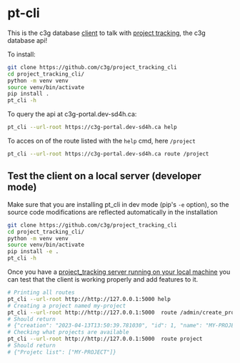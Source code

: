 # pt-cli

This is the c3g database [client](https://github.com/c3g/project_tracking_cli)  to talk with [project tracking](https://github.com/c3g/project_tracking), the c3g database api!

To install:

```bash
git clone https://github.com/c3g/project_tracking_cli
cd project_tracking_cli/
python -m venv venv
source venv/bin/activate
pip install .
pt_cli -h
```


To query the api at c3g-portal.dev-sd4h.ca:

```bash
pt_cli --url-root https://c3g-portal.dev-sd4h.ca help
```

To acces on of the route listed with the `help` cmd, here `/project`
```bash 
pt_cli --url-root https://c3g-portal.dev-sd4h.ca route /project
```


## Test the client on a local server (developer mode)
Make sure that you are installing pt_cli in dev mode (pip's `-e` option), so the source code modifications are reflected automatically in the installation
```bash
git clone https://github.com/c3g/project_tracking_cli
cd project_tracking_cli/
python -m venv venv
source venv/bin/activate
pip install -e .
pt_cli -h
```

Once you have a [project_tracking server running on your local machine](https://github.com/c3g/project_tracking#from-github-with-sqlite-best-for-developer) you can test that the client is working properly and add features to it.

```bash
# Printing all routes
pt_cli --url-root http://http://127.0.0.1:5000 help
# Creating a project named my-project
pt_cli --url-root http://http://127.0.0.1:5000  route /admin/create_project/my-project
# Should return
# {"creation": "2023-04-13T13:50:39.781030", "id": 1, "name": "MY-PROJECT", "tablename": "project"}
# Checking what projects are available
pt_cli --url-root http://http://127.0.0.1:5000  route project
# Should return
# {"Projetc list": ["MY-PROJECT"]}
```
